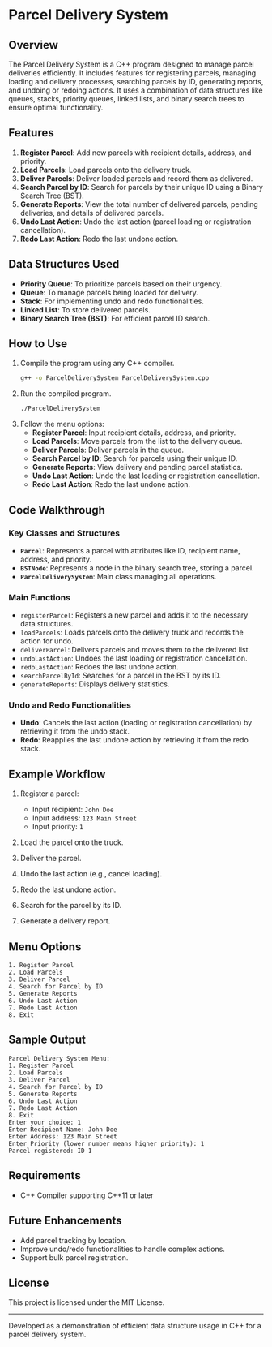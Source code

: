 # Parcel Delivery System

## Overview
The Parcel Delivery System is a C++ program designed to manage parcel deliveries efficiently. It includes features for registering parcels, managing loading and delivery processes, searching parcels by ID, generating reports, and undoing or redoing actions. It uses a combination of data structures like queues, stacks, priority queues, linked lists, and binary search trees to ensure optimal functionality.

## Features
1. **Register Parcel**: Add new parcels with recipient details, address, and priority.
2. **Load Parcels**: Load parcels onto the delivery truck.
3. **Deliver Parcels**: Deliver loaded parcels and record them as delivered.
4. **Search Parcel by ID**: Search for parcels by their unique ID using a Binary Search Tree (BST).
5. **Generate Reports**: View the total number of delivered parcels, pending deliveries, and details of delivered parcels.
6. **Undo Last Action**: Undo the last action (parcel loading or registration cancellation).
7. **Redo Last Action**: Redo the last undone action.

## Data Structures Used
- **Priority Queue**: To prioritize parcels based on their urgency.
- **Queue**: To manage parcels being loaded for delivery.
- **Stack**: For implementing undo and redo functionalities.
- **Linked List**: To store delivered parcels.
- **Binary Search Tree (BST)**: For efficient parcel ID search.

## How to Use
1. Compile the program using any C++ compiler.
   ```bash
   g++ -o ParcelDeliverySystem ParcelDeliverySystem.cpp
   ```
2. Run the compiled program.
   ```bash
   ./ParcelDeliverySystem
   ```
3. Follow the menu options:
   - **Register Parcel**: Input recipient details, address, and priority.
   - **Load Parcels**: Move parcels from the list to the delivery queue.
   - **Deliver Parcels**: Deliver parcels in the queue.
   - **Search Parcel by ID**: Search for parcels using their unique ID.
   - **Generate Reports**: View delivery and pending parcel statistics.
   - **Undo Last Action**: Undo the last loading or registration cancellation.
   - **Redo Last Action**: Redo the last undone action.

## Code Walkthrough
### Key Classes and Structures
- **`Parcel`**: Represents a parcel with attributes like ID, recipient name, address, and priority.
- **`BSTNode`**: Represents a node in the binary search tree, storing a parcel.
- **`ParcelDeliverySystem`**: Main class managing all operations.

### Main Functions
- `registerParcel`: Registers a new parcel and adds it to the necessary data structures.
- `loadParcels`: Loads parcels onto the delivery truck and records the action for undo.
- `deliverParcel`: Delivers parcels and moves them to the delivered list.
- `undoLastAction`: Undoes the last loading or registration cancellation.
- `redoLastAction`: Redoes the last undone action.
- `searchParcelById`: Searches for a parcel in the BST by its ID.
- `generateReports`: Displays delivery statistics.

### Undo and Redo Functionalities
- **Undo**: Cancels the last action (loading or registration cancellation) by retrieving it from the undo stack.
- **Redo**: Reapplies the last undone action by retrieving it from the redo stack.

## Example Workflow
1. Register a parcel:
   - Input recipient: `John Doe`
   - Input address: `123 Main Street`
   - Input priority: `1`

2. Load the parcel onto the truck.

3. Deliver the parcel.

4. Undo the last action (e.g., cancel loading).

5. Redo the last undone action.

6. Search for the parcel by its ID.

7. Generate a delivery report.

## Menu Options
```
1. Register Parcel
2. Load Parcels
3. Deliver Parcel
4. Search for Parcel by ID
5. Generate Reports
6. Undo Last Action
7. Redo Last Action
8. Exit
```

## Sample Output
```
Parcel Delivery System Menu:
1. Register Parcel
2. Load Parcels
3. Deliver Parcel
4. Search for Parcel by ID
5. Generate Reports
6. Undo Last Action
7. Redo Last Action
8. Exit
Enter your choice: 1
Enter Recipient Name: John Doe
Enter Address: 123 Main Street
Enter Priority (lower number means higher priority): 1
Parcel registered: ID 1
```

## Requirements
- C++ Compiler supporting C++11 or later

## Future Enhancements
- Add parcel tracking by location.
- Improve undo/redo functionalities to handle complex actions.
- Support bulk parcel registration.

## License
This project is licensed under the MIT License.

---

Developed as a demonstration of efficient data structure usage in C++ for a parcel delivery system.

